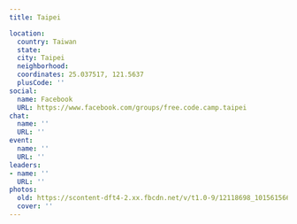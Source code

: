 ```yaml
---
title: Taipei

location:
  country: Taiwan
  state: 
  city: Taipei
  neighborhood: 
  coordinates: 25.037517, 121.5637
  plusCode: ''
social:
  name: Facebook
  URL: https://www.facebook.com/groups/free.code.camp.taipei
chat:
  name: ''
  URL: ''
event:
  name: ''
  URL: ''
leaders:
- name: ''
  URL: ''
photos:
  old: https://scontent-dft4-2.xx.fbcdn.net/v/t1.0-9/12118698_10156156676850383_2182628109547260809_n.jpg?oh=4cbc6ce00c33bfe82250e055818642eb&oe=59989EF6
  cover: ''
---
```

